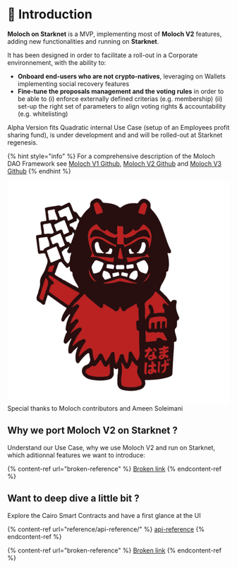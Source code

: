 # 🔹 Introduction

**Moloch on Starknet** is a MVP, implementing most of **Moloch V2** features, adding new functionalities and running on **Starknet**.

It has been designed in order to facilitate a roll-out in a Corporate environnement, with the ability to:

* **Onboard end-users who are not crypto-natives**, leveraging on Wallets implementing social recovery features
* **Fine-tune the proposals management and the voting rules** in order to be able to (i) enforce externally defined criterias (e.g. membership) (ii) set-up the right set of parameters to align voting rights & accountability (e.g. whitelisting)

Alpha Version fits Quadratic internal Use Case (setup of an Employees profit sharing fund), is under development and and will be rolled-out at Starknet regenesis.&#x20;

{% hint style="info" %}
For a comprehensive description of the Moloch DAO Framework see [Moloch V1 Github](https://github.com/MolochVentures/moloch/tree/minimal-revenue/v1\_contracts), [Moloch V2 Github](https://github.com/MolochVentures/moloch) and [Moloch V3 Github](https://github.com/Moloch-Mystics/Baal)
{% endhint %}

<img src=".gitbook/assets/moloch1.jpg" alt="" data-size="line">Special thanks to Moloch contributors and Ameen Soleimani

## Why we port Moloch V2 on Starknet ?

Understand our Use Case, why we use Moloch V2 and run on Starknet, which aditionnal features we want to introduce:

{% content-ref url="broken-reference" %}
[Broken link](broken-reference)
{% endcontent-ref %}

## Want to deep dive a little bit ?

Explore the Cairo Smart Contracts and have a first glance at the UI&#x20;

{% content-ref url="reference/api-reference/" %}
[api-reference](reference/api-reference/)
{% endcontent-ref %}

{% content-ref url="broken-reference" %}
[Broken link](broken-reference)
{% endcontent-ref %}
